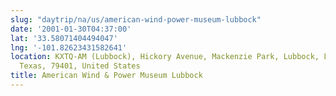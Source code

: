 ```yaml
---
slug: "daytrip/na/us/american-wind-power-museum-lubbock"
date: '2001-01-30T04:37:00'
lat: '33.58071404494047'
lng: '-101.82623431582641'
location: KXTQ-AM (Lubbock), Hickory Avenue, Mackenzie Park, Lubbock, Lubbock County,
  Texas, 79401, United States
title: American Wind & Power Museum Lubbock
---
```



